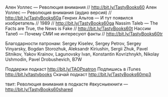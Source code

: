 
Ален Уоллес — Революция внимания // http://bit.ly/TastyBooks60
Ален Уоллес — Революция внимания (аудио версия) // http://bit.ly/TastyBooks60a
Генрих Альтов — И тут появился изобретатель // 1989 // http://bit.ly/TastyBooks60ga
Nassim Taleb — The Facts are True, the News is Fake // http://bit.ly/TastyBooks60t
Нассим Талеб — Почему СМИ не интересуют факты // http://bit.ly/TastyBooks60tr

Благодарности патронам: Sergey Kiselev, Sergey Petrov, Sergey Vinyarsky, Bogdan Storozhuk, Aleksandr Kiriushin, Sergii Zhuk, Pavel Sitnikov, Yakov Krainov, Lagunovsky Ivan, Konstantin Kovrizhnykh, Nikolay Ushmodin, Pavel Drobushevich, B7W

Поддержи подкаст http://bit.ly/TAOPpatron
Подпишись в iTunes http://bit.ly/tastybooks
Скачай подкаст http://bit.ly/TastyBooks60mp3

твит:
Революция внимания в подкасте #вкусныекниги — http://bit.ly/TastyBooks60shared
